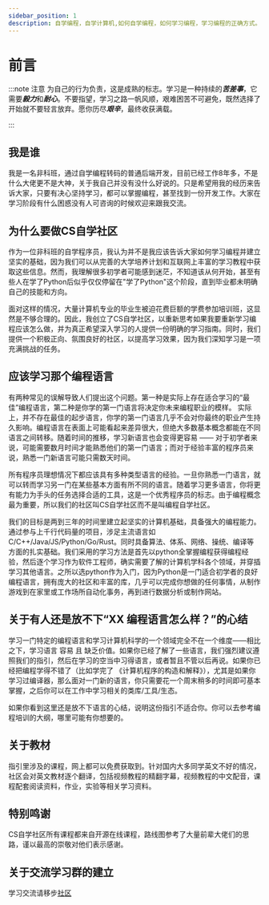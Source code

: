 ```yaml
---
sidebar_position: 1
description: 自学编程，自学计算机,如何自学编程，如何学习编程，学习编程的正确方式。
---
```


# 前言

:::note 注意
为自己的行为负责，这是成熟的标志。学习是一种持续的***苦差事***，它需要***毅力***和***耐心***。不要指望，学习之路一帆风顺，艰难困苦不可避免，既然选择了开始就不要轻言放弃。愿你历尽***艰辛***，最终收获满载。


:::

## 我是谁
我是一名非科班，通过自学编程转码的普通后端开发，目前已经工作8年多，不是什么大佬更不是大神，关于我自己并没有没什么好说的。只是希望用我的经历来告诉大家，只要有决心坚持学习，都可以掌握编程，甚至找到一份开发工作。大家在学习阶段有什么困惑没有人可咨询的时候欢迎来跟我交流。

## 为什么要做CS自学社区
作为一位非科班的自学程序员，我认为并不是我应该告诉大家如何学习编程并建立坚实的基础，因为我们可以从完善的大学培养计划和互联网上丰富的学习教程中获取这些信息。然而，我理解很多初学者可能感到迷茫，不知道该从何开始，甚至有些人在学了Python后似乎仅仅停留在"学了Python"这个阶段，直到毕业都未明确自己的技能和方向。

面对这样的情况，大量计算机专业的毕业生被迫花费巨额的学费参加培训班，这显然是不够合理的。因此，我创立了CS自学社区，以重新思考如果我要重新学习编程应该怎么做，并为真正希望深入学习的人提供一份明确的学习指南。同时，我们提供一个积极正向、氛围良好的社区，以提高学习效果，因为我们深知学习是一项充满挑战的任务。

## 应该学习那个编程语言
有两种常见的误解导致人们提出这个问题。第一种是实际上存在适合学习的“最佳”编程语言，第二种是你学的第一门语言将决定你未来编程职业的模样。
实际上，并不存在最佳的起步语言，你学的第一门语言几乎不会对你最终的职业产生持久影响。编程语言在表面上可能看起来差异很大，但绝大多数基本概念都能在不同语言之间转移。随着时间的推移，学习新语言也会变得更容易 —— 对于初学者来说，可能需要数月时间才能熟悉他们的第一门语言；而对于经验丰富的程序员来说，熟悉一门新语言可能只需数天时间。

所有程序员理想情况下都应该具有多种类型语言的经验。一旦你熟悉一门语言，就可以转而学习另一门在某些基本方面有所不同的语言。随着学习更多语言，你将更有能力为手头的任务选择合适的工具，这是一个优秀程序员的标志。由于编程概念最为重要，所以我们的社区叫CS自学社区而不是叫编程自学社区。

我们的目标是两到三年的时间里建立起坚实的计算机基础，具备强大的编程能力。通过参与上千行代码量的项目，涉足主流语言如C/C++/Java/JS/Python/Go/Rust。同时具备算法、体系、网络、操统、编译等方面的扎实基础。我们采用的学习方法是首先以python全掌握编程获得编程经验，然后逐个学习作为软件工程师，确实需要了解的计算机学科各个领域，并穿插学习其他语言。之所以选python作为入门，因为Python是一门适合初学者的良好编程语言，拥有庞大的社区和丰富的库，几乎可以完成你想做的任何事情，从制作游戏到在家里或工作场所自动化事务，再到进行数据分析或制作网站。

## 关于有人还是放不下“XX 编程语言怎么样？”的心结
学习一门特定的编程语言和学习计算机科学的一个领域完全不在一个维度——相比之下，学习语言 容易 且 缺乏价值。如果你已经了解了一些语言，我们强烈建议遵照我们的指引，然后在学习的空当中习得语言，或者暂且不管以后再说。如果你已经把编程学得不错了（比如学完了 《计算机程序的构造和解释》），尤其是如果你学习过编译器，那么面对一门新的语言，你只需要花一个周末稍多的时间即可基本掌握，之后你可以在工作中学习相关的类库/工具/生态。

如果你看到这里还是放不下语言的心结，说明这份指引不适合你。你可以去参考编程培训的大纲，哪里可能有你想要的。

## 关于教材
指引里涉及的课程，网上都可以免费获取到。针对国内大多同学英文不好的情况，社区会对英文教材逐个翻译，包括视频教程的精翻字幕，视频教程的中文配音，课程配套阅读资料，作业，实验等相关学习资料。

## 特别鸣谢
CS自学社区所有课程都来自开源在线课程，路线图参考了大量前辈大佬们的思路，谨以最高的崇敬对他们表示感谢。

## 关于交流学习群的建立

学习交流请移步[社区](/community)

